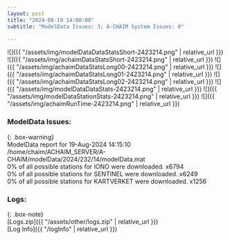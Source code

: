 ```yaml
---
layout: post
title: "2024-08-19 14:00:00"
subtitle: "ModelData Issues: 3; A-CHAIM System Issues: 0"

---
```


![]({{ "/assets/img/modelDataDataStatsShort-2423214.png" | relative_url }})
![]({{ "/assets/img/achaimDataStatsShort-2423214.png" | relative_url }})
![]({{ "/assets/img/achaimDataStatsLong00-2423214.png" | relative_url }})
![]({{ "/assets/img/achaimDataStatsLong01-2423214.png" | relative_url }})
![]({{ "/assets/img/achaimDataStatsLong02-2423214.png" | relative_url }})
![]({{ "/assets/img/modelDataDataStats-2423214.png" | relative_url }})
![]({{ "/assets/img/modelDataStationStats-2423214.png" | relative_url }})
![]({{ "/assets/img/achaimRunTime-2423214.png" | relative_url }})


### ModelData Issues:  
  
{: .box-warning}  
 ModelData report for 19-Aug-2024 14:15:10   
 /home/chaim/ACHAIM_SERVER/A-CHAIM/modelData/2024/232/14/modelData.mat   
 0% of all possible stations for IONO were downloaded. x6794   
 0% of all possible stations for SENTINEL were downloaded. x6249   
 0% of all possible stations for KARTVERKET were downloaded. x1256   
  


### Logs:  
  
{: .box-note}  
[Logs.zip]({{ "/assets/other/logs.zip" | relative_url }})  
[Log Info]({{ "/logInfo" | relative_url }})  

